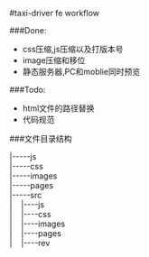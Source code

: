 #taxi-driver fe workflow

###Done:

* css压缩,js压缩以及打版本号
* image压缩和移位
* 静态服务器,PC和moblie同时预览

###Todo:

* html文件的路径替换
* 代码规范


###文件目录结构

|-----js<br/>
|-----css<br/>
|-----images<br/>
|-----pages<br/>
|-----src<br/>
|&nbsp;&nbsp;&nbsp;&nbsp;|----js<br/>
|&nbsp;&nbsp;&nbsp;&nbsp;|----css<br/>
|&nbsp;&nbsp;&nbsp;&nbsp;|----images<br/>
|&nbsp;&nbsp;&nbsp;&nbsp;|----pages<br/>
|&nbsp;&nbsp;&nbsp;&nbsp;|----rev<br/>
